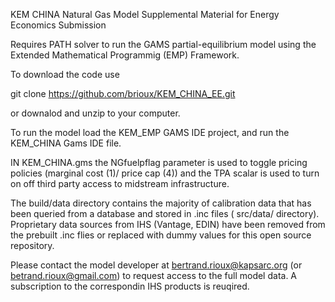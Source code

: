 KEM CHINA Natural Gas Model
Supplemental Material for Energy Economics Submission

Requires PATH solver to run the GAMS partial-equilibrium model using the Extended Mathematical Programmig (EMP) Framework.

To download the code use

git clone https://github.com/brioux/KEM_CHINA_EE.git

or downalod and unzip to your computer.


To run the model load the KEM_EMP GAMS IDE project, and run the KEM_CHINA Gams IDE file.

IN KEM_CHINA.gms the NGfuelpflag parameter is used to toggle pricing policies (marginal cost (1)/ price cap (4)) and the TPA scalar is used to turn on off third party access to midstream infrastructure.

The build/data directory contains the majority of calibration data that has been queried from a database and stored in .inc files ( src/data/ directory). Proprietary data sources from IHS (Vantage, EDIN) have been removed from the prebuilt .inc flies or replaced with dummy values for this open source repository.

Please contact the model developer at bertrand.rioux@kapsarc.org (or betrand.rioux@gmail.com) to request access to the full model data. A subscription to the correspondin IHS products is reuqired.
